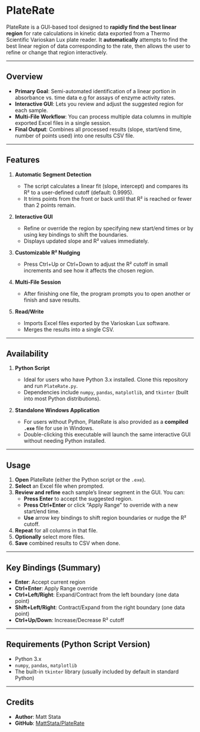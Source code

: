 # PlateRate

PlateRate is a GUI-based tool designed to **rapidly find the best linear region** for rate calculations in kinetic data exported from a Thermo Scientific Varioskan Lux plate reader. It **automatically** attempts to find the best linear region of data corresponding to the rate, then allows the user to refine or change that region interactively.

---

## Overview

- **Primary Goal**: Semi-automated identification of a linear portion in absorbance vs. time data e.g for assays of enzyme activity rates.
- **Interactive GUI**: Lets you review and adjust the suggested region for each sample.
- **Multi-File Workflow**: You can process multiple data columns in multiple exported Excel files in a single session.
- **Final Output**: Combines all processed results (slope, start/end time, number of points used) into one results CSV file.

---

## Features

1. **Automatic Segment Detection**  
   - The script calculates a linear fit (slope, intercept) and compares its R² to a user-defined cutoff (default: 0.9995).  
   - It trims points from the front or back until that R² is reached or fewer than 2 points remain.  

2. **Interactive GUI**  
   - Refine or override the region by specifying new start/end times or by using key bindings to shift the boundaries.  
   - Displays updated slope and R² values immediately.

3. **Customizable R² Nudging**  
   - Press Ctrl+Up or Ctrl+Down to adjust the R² cutoff in small increments and see how it affects the chosen region.

4. **Multi-File Session**  
   - After finishing one file, the program prompts you to open another or finish and save results.

5. **Read/Write**  
   - Imports Excel files exported by the Varioskan Lux software.
   - Merges the results into a single CSV.

---

## Availability

1. **Python Script**  
   - Ideal for users who have Python 3.x installed. Clone this repository and run `PlateRate.py`.  
   - Dependencies include `numpy`, `pandas`, `matplotlib`, and `tkinter` (built into most Python distributions).

2. **Standalone Windows Application**  
   - For users without Python, PlateRate is also provided as a **compiled `.exe`** file for use in Windows.  
   - Double-clicking this executable will launch the same interactive GUI without needing Python installed.

---

## Usage

1. **Open** PlateRate (either the Python script or the `.exe`).  
2. **Select** an Excel file when prompted.  
3. **Review and refine** each sample’s linear segment in the GUI. You can:
   - **Press Enter** to accept the suggested region.
   - **Press Ctrl+Enter** or click “Apply Range” to override with a new start/end time.
   - **Use** arrow key bindings to shift region boundaries or nudge the R² cutoff.
4. **Repeat** for all columns in that file.
5. **Optionally** select more files.
6. **Save** combined results to CSV when done.

---

## Key Bindings (Summary)

- **Enter**: Accept current region  
- **Ctrl+Enter**: Apply Range override  
- **Ctrl+Left/Right**: Expand/Contract from the left boundary (one data point)  
- **Shift+Left/Right**: Contract/Expand from the right boundary (one data point)  
- **Ctrl+Up/Down**: Increase/Decrease R² cutoff  

---

## Requirements (Python Script Version)

- Python 3.x  
- `numpy`, `pandas`, `matplotlib`  
- The built-in `tkinter` library (usually included by default in standard Python)

---

## Credits

- **Author**: Matt Stata  
- **GitHub**: [MattStata/PlateRate](https://github.com/MattStata/PlateRate)

